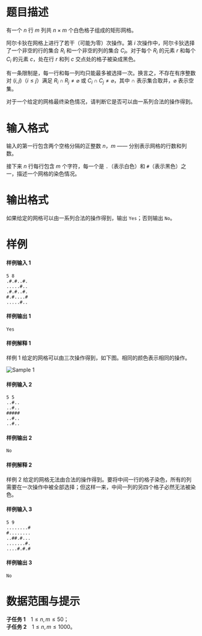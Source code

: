 
# 题目描述

有一个 $n$ 行 $m$ 列共 $n \times m$ 个白色格子组成的矩形网格。

阿尔卡狄在网格上进行了若干（可能为零）次操作。第 $i$ 次操作中，阿尔卡狄选择了一个非空的行的集合 $R_i$ 和一个非空的列的集合 $C_i$。对于每个 $R_i$ 的元素 $r$ 和每个 $C_i$ 的元素 $c$，处在行 $r$ 和列 $c$ 交点处的格子被染成黑色。

有一条限制是，每一行和每一列均只能最多被选择一次。换言之，不存在有序整数对 $(i, j)$（$i \leq j$）满足 $R_i \cap R_j \neq \varnothing$ 或 $C_i \cap C_j \neq \varnothing$，其中 $\cap$ 表示集合取并，$\varnothing$ 表示空集。

对于一个给定的网格最终染色情况，请判断它是否可以由一系列合法的操作得到。

# 输入格式

输入的第一行包含两个空格分隔的正整数 $n$，$m$ —— 分别表示网格的行数和列数。

接下来 $n$ 行每行包含 $m$ 个字符，每一个是 `.`（表示白色）和 `#`（表示黑色）之一，描述一个网格的染色情况。

# 输出格式

如果给定的网格可以由一系列合法的操作得到，输出 `Yes`；否则输出 `No`。

# 样例

#### 样例输入 1
```plain
5 8
.#.#..#.
.....#..
.#.#..#.
#.#....#
.....#..
```
#### 样例输出 1
```plain
Yes
```
#### 样例解释 1
样例 1 给定的网格可以由三次操作得到，如下图。相同的颜色表示相同的操作。

![Sample 1](source/loj/6369/img/aHR0cDovL2NvZGVmb3JjZXMuY29tL3ByZWRvd25sb2FkZWQvN2UvM2YvN2UzZjlmOTdkOTE2YjBmN2ZjNjc1ZDc5ODYxNTczODg0ZDcyNjY0MS5wbmc=.png)

#### 样例输入 2
```plain
5 5
..#..
..#..
#####
..#..
..#..
```
#### 样例输出 2
```plain
No
```
#### 样例解释 2
样例 2 给定的网格无法由合法的操作得到。要将中间一行的格子染色，所有的列需要在一次操作中被全部选择；但这样一来，中间一列的另四个格子必然无法被染色。

#### 样例输入 3
```plain
5 9
........#
#........
..##.#...
.......#.
....#.#.#
```
#### 样例输出 3
```plain
No
```

# 数据范围与提示

**子任务 1**　$1 \leq n, m \leq 50$；  
**子任务 2**　$1 \leq n, m \leq 1000$。

